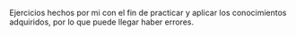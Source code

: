Ejercicios hechos por mi con el fin de practicar y aplicar los conocimientos adquiridos, por lo que puede llegar haber errores.
